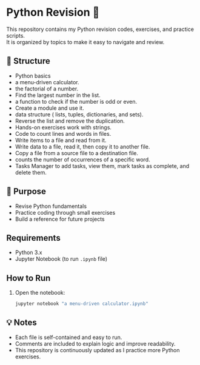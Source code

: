 # Python Revision 🐍

This repository contains my Python revision codes, exercises, and practice scripts.  
It is organized by topics to make it easy to navigate and review.

## 📂 Structure
- Python basics
- a menu-driven calculator.
- the factorial of a number.
- Find the largest number in the list.
- a function to check if the number is odd or even.
- Create a module and use it.
- data structure ( lists, tuples, dictionaries, and sets).
- Reverse the list and remove the duplication.
- Hands-on exercises work with strings.
- Code to count lines and words in files.
- Write items to a file and read from it.
- Write data to a file, read it, then copy it to another file.
- Copy a file from a source file to a destination file.
- counts the number of occurrences of a specific word.
- Tasks Manager to add tasks, view them, mark tasks as complete, and delete them.

## 🎯 Purpose
- Revise Python fundamentals
- Practice coding through small exercises
- Build a reference for future projects

## Requirements
- Python 3.x
- Jupyter Notebook (to run `.ipynb` file)

## How to Run
1. Open the notebook:
   ```bash
   jupyter notebook "a menu-driven calculator.ipynb"

## 💡 Notes
- Each file is self-contained and easy to run.
- Comments are included to explain logic and improve readability.
- This repository is continuously updated as I practice more Python exercises.
